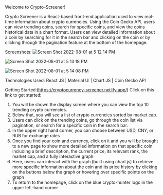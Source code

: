 Welcome to Crypto-Screener!

Crypto Screener is a React-based front-end application used to view real-time information about crypto currencies. Using the Coin Gecko API, users can view trending coins, search for specific coins, and view the coins historical data in a chart format. Users can view detailed information about a coin by searching for it in the search bar and clicking on the coin or by clicking through the pagination feature at the bottom of the homepage.

Screenshots: 
![Screen Shot 2022-08-01 at 5 12 14 PM](https://user-images.githubusercontent.com/100104797/182248686-0fc5a70c-318b-4390-8de1-0ac878642b1e.png)


![Screen Shot 2022-08-01 at 5 13 18 PM](https://user-images.githubusercontent.com/100104797/182248703-de50d871-1653-4c4a-b53e-105e27c77245.png)


![Screen Shot 2022-08-01 at 5 14 08 PM](https://user-images.githubusercontent.com/100104797/182248713-7a6247f7-a602-4935-8933-935157fc31c6.png)

Technologies Used: React.JS | Material UI | Chart.JS | Coin Gecko API


Getting Started:(https://cryptocurrency-screener.netlify.app/) Click on this link to get started:

  1. You will be shown the display screen where you can view the top 10 trending crypto currencies.
  2. Below that, you will see a list of crypto currencies sorted by market cap.
  3. Users can click on the trending coins, go through the coin list via pagination, or search for a specific coin in the search bar.
  4. In the upper right hand corner, you can choose between USD, CNY, or RUB for exchange rates
  5. Once you find your coin and currency, click on it and you will be brought to a new page to show more detailed information on that specific coin including a brief description, the current price, its relevant rank, the market cap, and a fully interactive graph
  6. Here, users can interact with the graph (built using chart.js) to retrieve more specific information about the coin and its price history by clicking on the buttons below the graph or hovering over specific points on the graph
  7. To return to the homepage, click on the blue crypto-hunter logo in the upper left-hand corner


